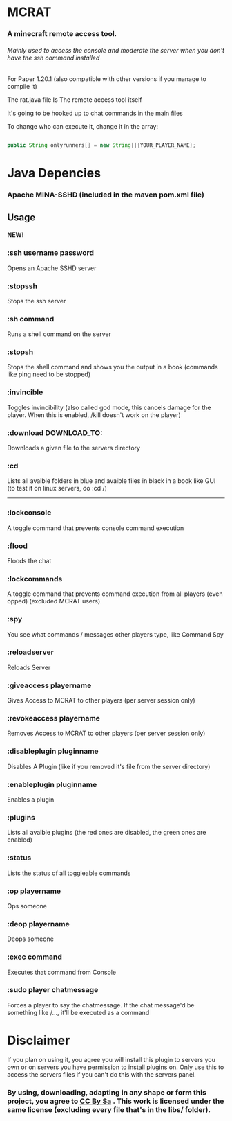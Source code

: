 # MCRAT
### A minecraft remote access tool.
###### Mainly used to access the console and moderate the server when you don't have the ssh command installed

For Paper 1.20.1 (also compatible with other versions if you manage to compile it)

The rat.java file Is The remote access tool itself

It's going to be hooked up to chat commands in the main files

To change who can execute it, change it in the array:
```java

public String onlyrunners[] = new String[]{YOUR_PLAYER_NAME};
```
# Java Depencies
### Apache MINA-SSHD (included in the maven pom.xml file)

##  Usage

#### NEW!
### :ssh username password
  Opens an Apache SSHD server
### :stopssh
  Stops the ssh server
### :sh command
  Runs a shell command on the server
### :stopsh
  Stops the shell command and shows you the output in a book (commands like ping need to be stopped)
### :invincible
  Toggles invincibility (also called god mode, this cancels damage for the player. When this is enabled, /kill doesn't work on the player)
### :download <url> DOWNLOAD_TO:<filename>
  Downloads a given file to the servers directory
### :cd <directory>
  Lists all avaible folders in blue and avaible files in black in a book like GUI (to test it on linux servers, do :cd /)

----------------------------------------------------------------
### :lockconsole 
  A toggle command that prevents console command execution
### :flood
  Floods the chat
### :lockcommands
  A toggle command that prevents command execution from all players (even opped) (excluded MCRAT users)
### :spy
  You see what commands / messages other players type, like Command Spy
### :reloadserver
  Reloads Server
### :giveaccess playername
  Gives Access to MCRAT to other players (per server session only)
### :revokeaccess playername
  Removes Access to MCRAT to other players (per server session only)
### :disableplugin pluginname
  Disables A Plugin (like if you removed it's file from the server directory)
### :enableplugin pluginname
  Enables a plugin
### :plugins
  Lists all avaible plugins (the red ones are disabled, the green ones are enabled)
### :status
  Lists the status of all toggleable commands
### :op playername
  Ops someone
### :deop playername
  Deops someone
### :exec command
  Executes that command from Console
### :sudo player chatmessage
  Forces a player to say the chatmessage. If the chat message'd be something like /..., it'll be executed as a command



# Disclaimer
If you plan on using it, you agree you will install this plugin to servers you own or on servers you have permission to install plugins on. Only use this to access the servers files if you can't do this with the servers panel.

### By using, downloading, adapting in any shape or form this project, you agree to [CC By Sa](https://creativecommons.org/licenses/by-sa/4.0/) . This work is licensed under the same license (excluding every file that's in the libs/ folder).
